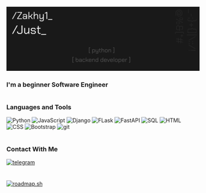 [![Header](https://github.com/Zakhy1/Zakhy1/blob/main/assets/Group_95.png)](https://vk.com/justhiking)

### I'm a beginner Software Engineer
#
### Languages and Tools
![Python](https://img.shields.io/badge/-Python-181818?style=for-the-badge&logo=python&logoColor=blue)
![JavaScript](https://img.shields.io/badge/-JavaScript-181818?style=for-the-badge&logo=javascript)
![Django](https://img.shields.io/badge/-Django-181818?style=for-the-badge&logo=Django)
![FLask](https://img.shields.io/badge/-Flask-181818?style=for-the-badge&logo=Flask)
![FastAPI](https://img.shields.io/badge/-FastAPI-181818?style=for-the-badge&logo=FastAPI)
![SQL](https://img.shields.io/badge/-SQL-181818?style=for-the-badge&logo=postgresql&logoColor=informational)
![HTML](https://img.shields.io/badge/-HTML-181818?style=for-the-badge&logo=html5&)
![CSS](https://img.shields.io/badge/-CSS-181818?style=for-the-badge&logo=css3&logoColor=9cf)
![Bootstrap](https://img.shields.io/badge/-Bootstrap-181818?style=for-the-badge&logo=Bootstrap&)
![git](https://img.shields.io/badge/-git-181818?style=for-the-badge&logo=git&)
#
### Contact With Me
[![telegram](https://img.shields.io/badge/-telegram-181818?style=for-the-badge&logo=telegram)](https://t.me/Zakhy1)
#
[![roadmap.sh](https://api.roadmap.sh/v1-badge/wide/649a67a0d99c9d673199225e?variant=dark&roadmaps=javascript%2Cpython%2Cbackend)](https://roadmap.sh)
